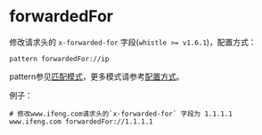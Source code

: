 # forwardedFor

修改请求头的 `x-forwarded-for` 字段(`whistle >= v1.6.1`)，配置方式：

	pattern forwardedFor://ip
	
pattern参见[匹配模式](../pattern.html)，更多模式请参考[配置方式](../mode.html)。

例子：

	# 修改www.ifeng.com请求头的`x-forwarded-for` 字段为 1.1.1.1
	www.ifeng.com forwardedFor://1.1.1.1
	
